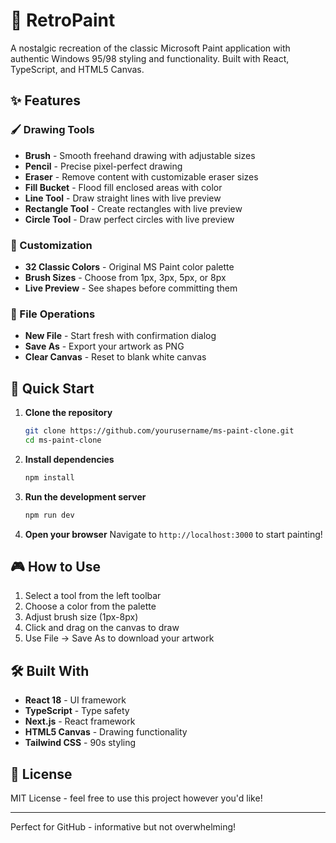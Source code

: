 # 🎨 RetroPaint

A nostalgic recreation of the classic Microsoft Paint application with authentic Windows 95/98 styling and functionality. Built with React, TypeScript, and HTML5 Canvas.

## ✨ Features

### 🖌️ Drawing Tools
- **Brush** - Smooth freehand drawing with adjustable sizes
- **Pencil** - Precise pixel-perfect drawing
- **Eraser** - Remove content with customizable eraser sizes
- **Fill Bucket** - Flood fill enclosed areas with color
- **Line Tool** - Draw straight lines with live preview
- **Rectangle Tool** - Create rectangles with live preview
- **Circle Tool** - Draw perfect circles with live preview

### 🎨 Customization
- **32 Classic Colors** - Original MS Paint color palette
- **Brush Sizes** - Choose from 1px, 3px, 5px, or 8px
- **Live Preview** - See shapes before committing them

### 💾 File Operations
- **New File** - Start fresh with confirmation dialog
- **Save As** - Export your artwork as PNG
- **Clear Canvas** - Reset to blank white canvas






## 🚀 Quick Start

1. **Clone the repository**
   ```bash
   git clone https://github.com/yourusername/ms-paint-clone.git
   cd ms-paint-clone
   ```

2. **Install dependencies**
   ```bash
   npm install
   ```

3. **Run the development server**
   ```bash
   npm run dev
   ```

4. **Open your browser**
   Navigate to `http://localhost:3000` to start painting!

## 🎮 How to Use

1. Select a tool from the left toolbar
2. Choose a color from the palette
3. Adjust brush size (1px-8px)
4. Click and drag on the canvas to draw
5. Use File → Save As to download your artwork

## 🛠️ Built With

- **React 18** - UI framework
- **TypeScript** - Type safety
- **Next.js** - React framework
- **HTML5 Canvas** - Drawing functionality
- **Tailwind CSS** - 90s styling

## 📝 License

MIT License - feel free to use this project however you'd like!

---


Perfect for GitHub - informative but not overwhelming!
